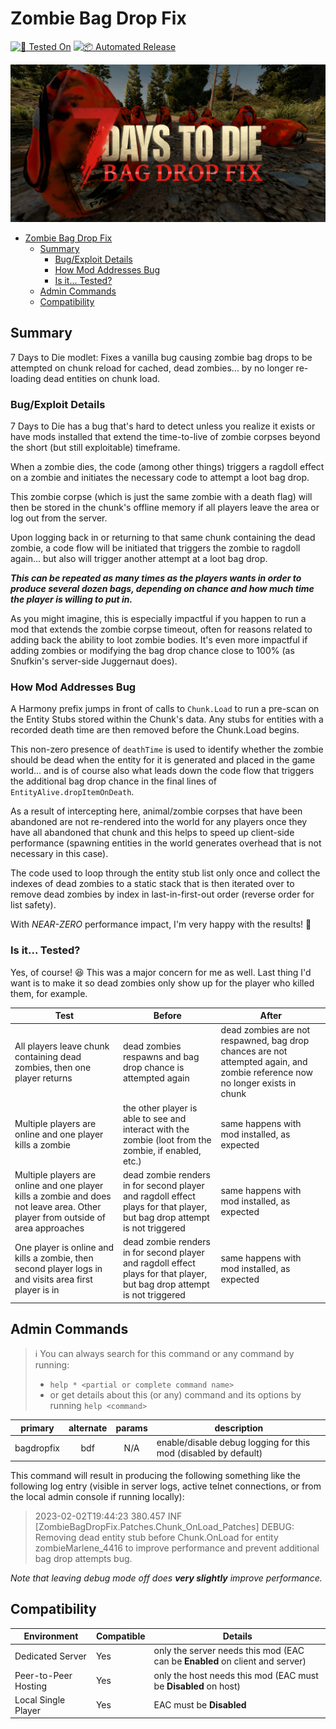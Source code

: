 # Zombie Bag Drop Fix

[![🧪 Tested On](https://img.shields.io/badge/🧪%20Tested%20On-A20.6%20b9-blue.svg)](https://7daystodie.com/) [![📦 Automated Release](https://github.com/jonathan-robertson/zombie-bag-drop-fix/actions/workflows/release.yml/badge.svg)](https://github.com/jonathan-robertson/zombie-bag-drop-fix/actions/workflows/release.yml)

![bag drop fix social image](https://github.com/jonathan-robertson/zombie-bag-drop-fix/raw/media/zombie-bag-drop-fix-social-image.jpg)

- [Zombie Bag Drop Fix](#zombie-bag-drop-fix)
  - [Summary](#summary)
    - [Bug/Exploit Details](#bugexploit-details)
    - [How Mod Addresses Bug](#how-mod-addresses-bug)
    - [Is it... Tested?](#is-it-tested)
  - [Admin Commands](#admin-commands)
  - [Compatibility](#compatibility)

## Summary

7 Days to Die modlet: Fixes a vanilla bug causing zombie bag drops to be attempted on chunk reload for cached, dead zombies... by no longer re-loading dead entities on chunk load.

### Bug/Exploit Details

7 Days to Die has a bug that's hard to detect unless you realize it exists or have mods installed that extend the time-to-live of zombie corpses beyond the short (but still exploitable) timeframe.

When a zombie dies, the code (among other things) triggers a ragdoll effect on a zombie and initiates the necessary code to attempt a loot bag drop.

This zombie corpse (which is just the same zombie with a death flag) will then be stored in the chunk's offline memory if all players leave the area or log out from the server.

Upon logging back in or returning to that same chunk containing the dead zombie, a code flow will be initiated that triggers the zombie to ragdoll again... but also will trigger another attempt at a loot bag drop.

***This can be repeated as many times as the players wants in order to produce several dozen bags, depending on chance and how much time the player is willing to put in.***

As you might imagine, this is especially impactful if you happen to run a mod that extends the zombie corpse timeout, often for reasons related to adding back the ability to loot zombie bodies. It's even more impactful if adding zombies or modifying the bag drop chance close to 100% (as Snufkin's server-side Juggernaut does).

### How Mod Addresses Bug

A Harmony prefix jumps in front of calls to `Chunk.Load` to run a pre-scan on the Entity Stubs stored within the Chunk's data. Any stubs for entities with a recorded death time are then removed before the Chunk.Load begins.

This non-zero presence of `deathTime` is used to identify whether the zombie should be dead when the entity for it is generated and placed in the game world... and is of course also what leads down the code flow that triggers the additional bag drop chance in the final lines of `EntityAlive.dropItemOnDeath`.

As a result of intercepting here, animal/zombie corpses that have been abandoned are not re-rendered into the world for any players once they have all abandoned that chunk and this helps to speed up client-side performance (spawning entities in the world generates overhead that is not necessary in this case).

The code used to loop through the entity stub list only once and collect the indexes of dead zombies to a static stack that is then iterated over to remove dead zombies by index in last-in-first-out order (reverse order for list safety).

With *NEAR-ZERO* performance impact, I'm very happy with the results! 🎉

### Is it... Tested?

Yes, of course! 😆 This was a major concern for me as well. Last thing I'd want is to make it so dead zombies only show up for the player who killed them, for example.

Test | Before | After
--- | --- | ---
All players leave chunk containing dead zombies, then one player returns | dead zombies respawns and bag drop chance is attempted again | dead zombies are not respawned, bag drop chances are not attempted again, and zombie reference now no longer exists in chunk
Multiple players are online and one player kills a zombie | the other player is able to see and interact with the zombie (loot from the zombie, if enabled, etc.) | same happens with mod installed, as expected
Multiple players are online and one player kills a zombie and does not leave area. Other player from outside of area approaches | dead zombie renders in for second player and ragdoll effect plays for that player, but bag drop attempt is not triggered | same happens with mod installed, as expected
One player is online and kills a zombie, then second player logs in and visits area first player is in | dead zombie renders in for second player and ragdoll effect plays for that player, but bag drop attempt is not triggered | same happens with mod installed, as expected

## Admin Commands

> ℹ️ You can always search for this command or any command by running:
>
> - `help * <partial or complete command name>`
> - or get details about this (or any) command and its options by running `help <command>`

primary | alternate | params | description
:---: | :---: | :---: | ---
bagdropfix | bdf | N/A | enable/disable debug logging for this mod (disabled by default)

This command will result in producing the following something like the following log entry (visible in server logs, active telnet connections, or from the local admin console if running locally):

> 2023-02-02T19:44:23 380.457 INF [ZombieBagDropFix.Patches.Chunk_OnLoad_Patches] DEBUG: Removing dead entity stub before Chunk.OnLoad for entity zombieMarlene_4416 to improve performance and prevent additional bag drop attempts bug.

*Note that leaving debug mode off does **very slightly** improve performance.*

## Compatibility

Environment | Compatible | Details
--- | --- | ---
Dedicated Server | Yes | only the server needs this mod (EAC can be **Enabled** on client and server)
Peer-to-Peer Hosting | Yes | only the host needs this mod (EAC must be **Disabled** on host)
Local Single Player | Yes | EAC must be **Disabled**
